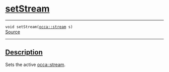 
<h1 id="set-stream">
 <a href="#/api/device/setStream" class="anchor">
   <span>setStream</span>
  </a>
</h1>

<div class="signature">
  <hr>

  
  <div class="definition-container">
    <div class="definition">
      <code><span class="token keyword">void</span> setStream(<a href="#/api/stream">occa::stream</a> s)</code>
      <div class="flex-spacing"></div>
      <a href="https://github.com/libocca/occa/blob/1202d27b/include/occa/core/device.hpp#L398" target="_blank">Source</a>
    </div>
    
  </div>


  <hr>
</div>


<h2 id="description">
 <a href="#/api/device/setStream?id=description" class="anchor">
   <span>Description</span>
  </a>
</h2>

Sets the active [occa::stream](/api/stream).
